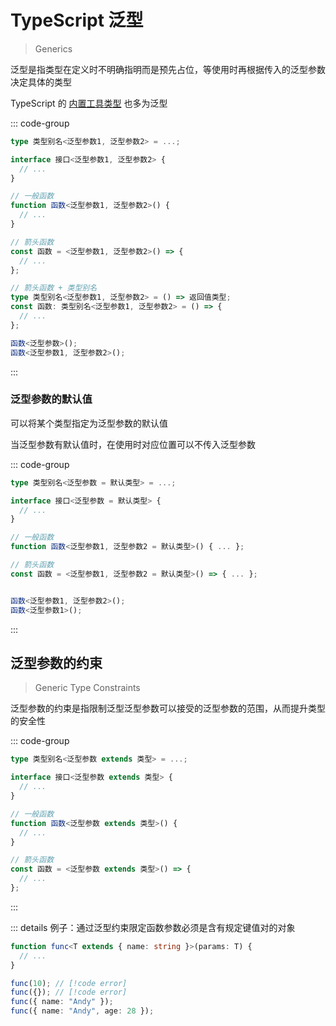 # TypeScript 泛型

> Generics

泛型是指类型在定义时不明确指明而是预先占位，等使用时再根据传入的泛型参数决定具体的类型

TypeScript 的 [内置工具类型](./utility-types.md) 也多为泛型

::: code-group

```ts [泛型类型别名]
type 类型别名<泛型参数1, 泛型参数2> = ...;
```

```ts [泛型接口]
interface 接口<泛型参数1, 泛型参数2> {
  // ...
}
```

```ts [泛型函数]
// 一般函数
function 函数<泛型参数1, 泛型参数2>() {
  // ...
}

// 箭头函数
const 函数 = <泛型参数1, 泛型参数2>() => {
  // ...
};

// 箭头函数 + 类型别名
type 类型别名<泛型参数1, 泛型参数2> = () => 返回值类型;
const 函数: 类型别名<泛型参数1, 泛型参数2> = () => {
  // ...
};

函数<泛型参数>();
函数<泛型参数1, 泛型参数2>();
```

:::

### 泛型参数的默认值

可以将某个类型指定为泛型参数的默认值

当泛型参数有默认值时，在使用时对应位置可以不传入泛型参数

::: code-group

```ts [泛型类型别名]
type 类型别名<泛型参数 = 默认类型> = ...;
```

```ts [泛型接口]
interface 接口<泛型参数 = 默认类型> {
  // ...
}
```

```ts [泛型函数]
// 一般函数
function 函数<泛型参数1, 泛型参数2 = 默认类型>() { ... };

// 箭头函数
const 函数 = <泛型参数1, 泛型参数2 = 默认类型>() => { ... };


函数<泛型参数1, 泛型参数2>();
函数<泛型参数1>();
```

:::

## 泛型参数的约束

> Generic Type Constraints

泛型参数的约束是指限制泛型泛型参数可以接受的泛型参数的范围，从而提升类型的安全性

::: code-group

```ts [泛型类型别名]
type 类型别名<泛型参数 extends 类型> = ...;
```

```ts [泛型接口]
interface 接口<泛型参数 extends 类型> {
  // ...
}
```

```ts [泛型函数]
// 一般函数
function 函数<泛型参数 extends 类型>() {
  // ...
}

// 箭头函数
const 函数 = <泛型参数 extends 类型>() => {
  // ...
};
```

:::

::: details 例子：通过泛型约束限定函数参数必须是含有规定键值对的对象

```ts
function func<T extends { name: string }>(params: T) {
  // ...
}

func(10); // [!code error]
func({}); // [!code error]
func({ name: "Andy" });
func({ name: "Andy", age: 28 });
```
